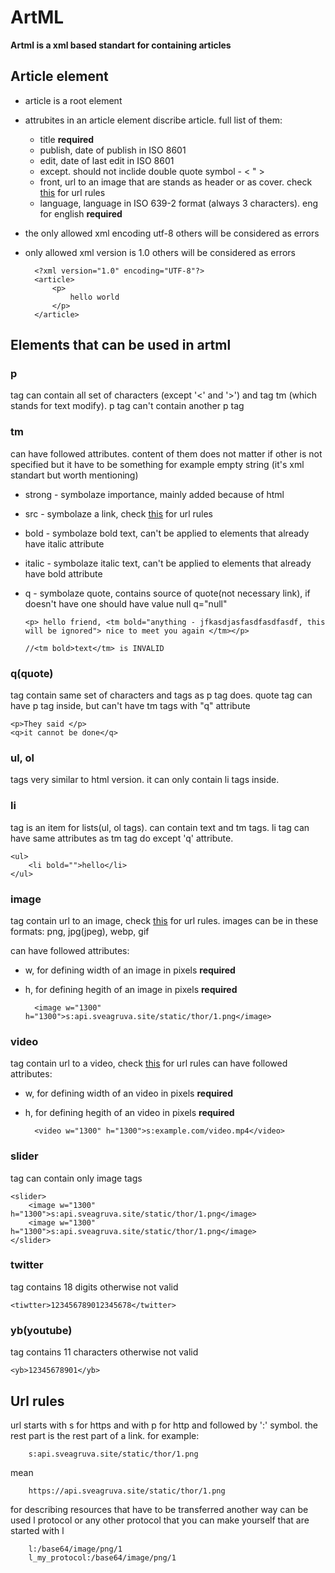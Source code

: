 # ArtML


**Artml is a xml based standart for containing articles**


## Article element
- article is a root element
- attrubites in an article element discribe article. full list of them:
    - title **required**
    - publish, date of publish in ISO 8601
    - edit, date of last edit in ISO 8601
    - except. should not inclide double quote symbol - < " >
    - front, url to an image that are stands as header or as cover. check [this](#url-rules) for url rules
    - language, language in ISO 639-2 format (always 3 characters). eng for english  **required** 
- the only allowed xml encoding utf-8 others will be considered as errors
- only allowed xml version is 1.0 others will be considered as errors

        <?xml version="1.0" encoding="UTF-8"?>
        <article>
            <p>
                hello world
            </p>
        </article>


## Elements that can be used in artml

### p
tag can contain all set of characters (except '<' and '>') and tag tm (which stands for text modify). p tag can't contain another p tag

### tm
can have followed attributes. content of them does not matter if other is not specified but it have to be something for example empty string (it's xml standart but worth mentioning)

- strong - symbolaze importance, mainly added because of html
- src - symbolaze a link, check [this](#url-rules) for url rules
- bold - symbolaze bold text, can't be applied to elements that already have italic attribute
- italic - symbolaze italic text, can't be applied to elements that already have bold attribute
- q - symbolaze quote, contains source of quote(not necessary link), if doesn't have one should have value null q="null"

      <p> hello friend, <tm bold="anything - jfkasdjasfasdfasdfasdf, this will be ignored"> nice to meet you again </tm></p>
  
      //<tm bold>text</tm> is INVALID


### q(quote)
tag contain same set of characters and tags as p tag does. quote tag can have p tag inside, but can't have tm tags with "q" attribute

    <p>They said </p>
    <q>it cannot be done</q>


### ul, ol
tags very similar to html version. it can only contain li tags inside.

### li
tag is an item for lists(ul, ol tags). can contain text and tm tags. li tag can have same attributes as tm tag do except 'q' attribute.

    <ul>
        <li bold="">hello</li>
    </ul>

### image
tag contain url to an image, check [this](#url-rules) for url rules.
images can be in these formats: png, jpg(jpeg), webp, gif

can have followed attributes:

- w, for defining width of an image in pixels **required**
- h, for defining hegith of an image in pixels **required**


        <image w="1300" h="1300">s:api.sveagruva.site/static/thor/1.png</image>
    

### video
tag contain url to a video, check [this](#url-rules) for url rules
can have followed attributes:

- w, for defining width of an video in pixels **required**
- h, for defining hegith of an video in pixels **required**

        <video w="1300" h="1300">s:example.com/video.mp4</video>


### slider
tag can contain only image tags

    <slider> 
        <image w="1300" h="1300">s:api.sveagruva.site/static/thor/1.png</image>
        <image w="1300" h="1300">s:api.sveagruva.site/static/thor/1.png</image>
    </slider>


### twitter
tag contains 18 digits otherwise not valid

    <tiwtter>123456789012345678</twitter>

### yb(youtube)
tag contains 11 characters otherwise not valid

    <yb>12345678901</yb>





## Url rules
url starts with s for https and with p for http  and followed by ':' symbol. the rest part is the rest part of a link. for example:

        s:api.sveagruva.site/static/thor/1.png
        
mean

        https://api.sveagruva.site/static/thor/1.png
        
for describing resources that have to be transferred another way can be used l protocol or any other protocol that you can make yourself that are started with l
        
        l:/base64/image/png/1
        l_my_protocol:/base64/image/png/1
